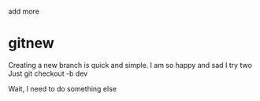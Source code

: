 add more
# gitnew
Creating a new branch is quick and simple. I am so happy and sad 
I try two
Just git checkout -b dev

Wait, I need to do something else

